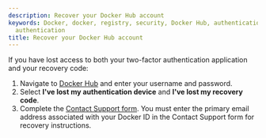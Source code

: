 ```yaml
---
description: Recover your Docker Hub account
keywords: Docker, docker, registry, security, Docker Hub, authentication, two-factor
  authentication
title: Recover your Docker Hub account
---
```


If you have lost access to both your two-factor authentication application and your recovery code:

1. Navigate to [Docker Hub](https://hub.docker.com) and enter your username and password.
2. Select **I've lost my authentication device** and **I've lost my recovery code**.
3. Complete the [Contact Support form](https://hub.docker.com/support/contact/?category=2fa-lockout). 
    You must enter the primary email address associated with your Docker ID in the Contact Support form for recovery instructions.